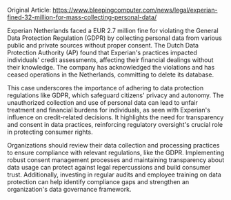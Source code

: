 Original Article: https://www.bleepingcomputer.com/news/legal/experian-fined-32-million-for-mass-collecting-personal-data/

Experian Netherlands faced a EUR 2.7 million fine for violating the General Data Protection Regulation (GDPR) by collecting personal data from various public and private sources without proper consent. The Dutch Data Protection Authority (AP) found that Experian's practices impacted individuals' credit assessments, affecting their financial dealings without their knowledge. The company has acknowledged the violations and has ceased operations in the Netherlands, committing to delete its database.

This case underscores the importance of adhering to data protection regulations like GDPR, which safeguard citizens' privacy and autonomy. The unauthorized collection and use of personal data can lead to unfair treatment and financial burdens for individuals, as seen with Experian's influence on credit-related decisions. It highlights the need for transparency and consent in data practices, reinforcing regulatory oversight's crucial role in protecting consumer rights.

Organizations should review their data collection and processing practices to ensure compliance with relevant regulations, like the GDPR. Implementing robust consent management processes and maintaining transparency about data usage can protect against legal repercussions and build consumer trust. Additionally, investing in regular audits and employee training on data protection can help identify compliance gaps and strengthen an organization's data governance framework.
